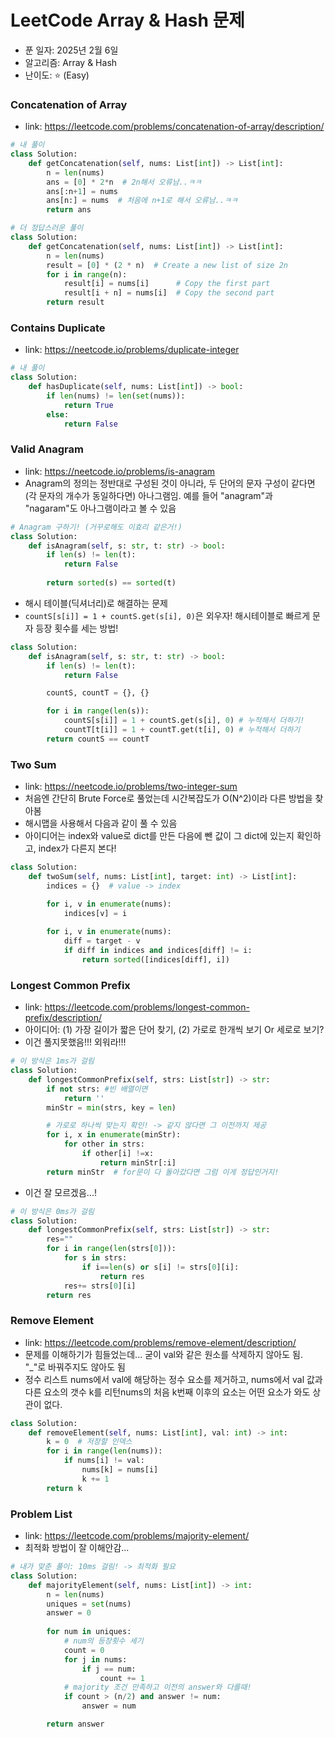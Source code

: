 # LeetCode Array & Hash 문제

- 푼 일자: 2025년 2월 6일
- 알고리즘: Array & Hash
- 난이도: ⭐️ (Easy)

### Concatenation of Array
- link: https://leetcode.com/problems/concatenation-of-array/description/ 
```py
# 내 풀이
class Solution:
    def getConcatenation(self, nums: List[int]) -> List[int]:
        n = len(nums)
        ans = [0] * 2*n  # 2n해서 오류남..ㅋㅋ 
        ans[:n+1] = nums
        ans[n:] = nums  # 처음에 n+1로 해서 오류남..ㅋㅋ
        return ans

# 더 정답스러운 풀이 
class Solution:
    def getConcatenation(self, nums: List[int]) -> List[int]:
        n = len(nums)
        result = [0] * (2 * n)  # Create a new list of size 2n
        for i in range(n):
            result[i] = nums[i]      # Copy the first part
            result[i + n] = nums[i]  # Copy the second part
        return result
```

### Contains Duplicate
- link: https://neetcode.io/problems/duplicate-integer

```py
# 내 풀이
class Solution:
    def hasDuplicate(self, nums: List[int]) -> bool:
        if len(nums) != len(set(nums)):
            return True
        else:
            return False
```

### Valid Anagram
- link: https://neetcode.io/problems/is-anagram
- Anagram의 정의는 정반대로 구성된 것이 아니라, 두 단어의 문자 구성이 같다면(각 문자의 개수가 동일하다면) 아나그램임. 예를 들어 "anagram"과 "nagaram"도 아나그램이라고 볼 수 있음

```py
# Anagram 구하기! (거꾸로해도 이효리 같은거!)
class Solution:
    def isAnagram(self, s: str, t: str) -> bool:
        if len(s) != len(t):
            return False
            
        return sorted(s) == sorted(t)
```
- 해시 테이블(딕셔너리)로 해결하는 문제
- `countS[s[i]] = 1 + countS.get(s[i], 0)`은 외우자! 해시테이블로 빠르게 문자 등장 횟수를 세는 방법!

```py
class Solution:
    def isAnagram(self, s: str, t: str) -> bool:
        if len(s) != len(t):
            return False

        countS, countT = {}, {}

        for i in range(len(s)):
            countS[s[i]] = 1 + countS.get(s[i], 0) # 누적해서 더하기! 
            countT[t[i]] = 1 + countT.get(t[i], 0) # 누적해서 더하기
        return countS == countT
```

### Two Sum

- link: https://neetcode.io/problems/two-integer-sum
- 처음엔 간단히 Brute Force로 풀었는데 시간복잡도가 O(N^2)이라 다른 방법을 찾아봄
- 해시맵을 사용해서 다음과 같이 풀 수 있음 
- 아이디어는 index와 value로 dict를 만든 다음에 뺀 값이 그 dict에 있는지 확인하고, index가 다른지 본다!

```py
class Solution:
    def twoSum(self, nums: List[int], target: int) -> List[int]:
        indices = {}  # value -> index

        for i, v in enumerate(nums):
            indices[v] = i
        
        for i, v in enumerate(nums):
            diff = target - v
            if diff in indices and indices[diff] != i:
                return sorted([indices[diff], i])
```

### Longest Common Prefix

- link: https://leetcode.com/problems/longest-common-prefix/description/
- 아이디어: (1) 가장 길이가 짧은 단어 찾기, (2) 가로로 한개씩 보기 Or 세로로 보기?
- 이건 풀지못했음!!! 외워라!!!

```py
# 이 방식은 1ms가 걸림
class Solution:
    def longestCommonPrefix(self, strs: List[str]) -> str:
        if not strs: #빈 배열이면
        	return ''
        minStr = min(strs, key = len)

        # 가로로 하나씩 맞는지 확인! -> 같지 않다면 그 이전까지 제공
        for i, x in enumerate(minStr):
        	for other in strs:
            	if other[i] !=x:
                	return minStr[:i]
        return minStr  # for문이 다 돌아갔다면 그럼 이게 정답인거지! 
```
- 이건 잘 모르겠음...!
```py
# 이 방식은 0ms가 걸림
class Solution:
    def longestCommonPrefix(self, strs: List[str]) -> str:
        res=""
        for i in range(len(strs[0])):
            for s in strs:
                if i==len(s) or s[i] != strs[0][i]:
                    return res
            res+= strs[0][i]
        return res
```

### Remove Element

- link: https://leetcode.com/problems/remove-element/description/ 
- 문제를 이해하기가 힘들었는데... 굳이 val와 같은 원소를 삭제하지 않아도 됨. "_"로 바꿔주지도 않아도 됨
- 정수 리스트 nums에서 val에 해당하는 정수 요소를 제거하고, nums에서 val 값과 다른 요소의 갯수 k를 리턴nums의 처음 k번째 이후의 요소는 어떤 요소가 와도 상관이 없다.

```py
class Solution:
    def removeElement(self, nums: List[int], val: int) -> int:
        k = 0  # 저장할 인덱스 
        for i in range(len(nums)):
            if nums[i] != val:
                nums[k] = nums[i]
                k += 1
        return k
```

### Problem List

- link: https://leetcode.com/problems/majority-element/
- 최적화 방법이 잘 이해안감...

```py
# 내가 맞춘 풀이: 10ms 걸림! -> 최적화 필요
class Solution:
    def majorityElement(self, nums: List[int]) -> int:
        n = len(nums)
        uniques = set(nums)
        answer = 0
        
        for num in uniques:
            # num의 등장횟수 세기
            count = 0
            for j in nums:
                if j == num:
                    count += 1
            # majority 조건 만족하고 이전의 answer와 다를때! 
            if count > (n/2) and answer != num:
                answer = num

        return answer
```

